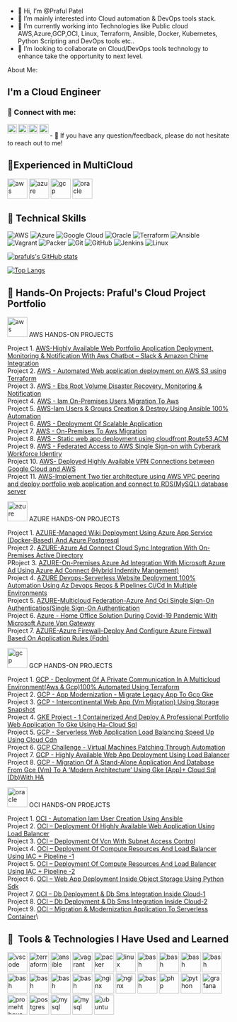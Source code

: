 - 👋 Hi, I’m @Praful Patel
- 👀 I’m mainly interested into Cloud automation & DevOps tools stack.
- 🌱 I’m currently working into Technologies like Public cloud AWS,Azure,GCP,OCI, Linux, Terraform, Ansible, Docker, Kubernetes, Python Scripting and DevOps tools etc..
- 💞️ I’m looking to collaborate on Cloud/DevOps tools technology to enhance take the opportunity to next level.

About Me:
##  I'm a Cloud Engineer 

### 🤝 Connect with me:
<a href="https://www.linkedin.com/in/prafulpatel16/"><img align="left" src="https://cdn.jsdelivr.net/gh/devicons/devicon/icons/linkedin/linkedin-original.svg" alt="praful |LinkedIn" width="21px"/></a>
<a href="https://medium.com/@prafulpatel16/"><img align="left" src="https://raw.githubusercontent.com/yushi1007/yushi1007/main/images/medium.svg" alt="Yu Shi | Medium" width="21px"/></a>
<a href="https://youtube.com/@prafulpatel16/"><img align="left" src="https://raw.githubusercontent.com/yushi1007/yushi1007/main/images/instagram.svg" alt="Yu Shi | Instagram" width="21px"/></a>

<a href="https://youtube.com/@prafulpatel16/"><img align="left" src="http://www.w3.org/2000/svg"  width="21px"/></a>



</br>
- 💬 If you have any question/feedback, please do not hesitate to reach out to me!

                                                    
  
<!---
prafulpatel16/prafulpatel16 is a ✨ special ✨ repository because its `README.md` (this file) appears on your GitHub profile.
You can click the Preview link to take a look at your changes.
--->

  

## 🚀Experienced in MultiCloud
<p align="left">
<img src="https://cdn.jsdelivr.net/gh/devicons/devicon/icons/amazonwebservices/amazonwebservices-original.svg" alt="aws" width="45" height="45" />
<img src="https://cdn.jsdelivr.net/gh/devicons/devicon/icons/azure/azure-original.svg" alt="azure" width="45" height="45"/>
<img src="https://cdn.jsdelivr.net/gh/devicons/devicon/icons/googlecloud/googlecloud-original.svg" alt="gcp"width="45" height="45" />
<img src="https://cdn.jsdelivr.net/gh/devicons/devicon/icons/oracle/oracle-original.svg" alt="oracle" width="45" height="45" />


## 💼 Technical Skills

![AWS](https://img.shields.io/badge/AWS-%23FF9900.svg?style=for-the-badge&logo=amazon-aws&logoColor=white)
![Azure](https://img.shields.io/badge/azure-%230072C6.svg?style=for-the-badge&logo=microsoftazure&logoColor=white)
![Google Cloud](https://img.shields.io/badge/GoogleCloud-%234285F4.svg?style=for-the-badge&logo=google-cloud&logoColor=white)
![Oracle](https://img.shields.io/badge/Oracle-F80000?style=for-the-badge&logo=oracle&logoColor=white)
![Terraform](https://img.shields.io/badge/terraform-%235835CC.svg?style=for-the-badge&logo=terraform&logoColor=white)
![Ansible](https://img.shields.io/badge/ansible-%231A1918.svg?style=for-the-badge&logo=ansible&logoColor=white)
![Vagrant](https://img.shields.io/badge/vagrant-%231563FF.svg?style=for-the-badge&logo=vagrant&logoColor=white)
![Packer](https://img.shields.io/badge/packer-%23E7EEF0.svg?style=for-the-badge&logo=packer&logoColor=%2302A8EF)
![Git](https://img.shields.io/badge/git-%23F05033.svg?style=for-the-badge&logo=git&logoColor=white)
![GitHub](https://img.shields.io/badge/github-%23121011.svg?style=for-the-badge&logo=github&logoColor=white)
![Jenkins](https://img.shields.io/badge/jenkins-%232C5263.svg?style=for-the-badge&logo=jenkins&logoColor=white)
![Linux](https://img.shields.io/badge/Linux-FCC624?style=for-the-badge&logo=linux&logoColor=black)
 
  
</p>

[![prafuls's GitHub stats](https://github-readme-stats.vercel.app/api?username=prafulpatel16&show_icons=true&theme=radical)](https://github.com/prafulpatel16/github-readme-stats)


[![Top Langs](https://github-readme-stats.vercel.app/api/top-langs/?username=prafulpatel16&layout=compact)](https://github.com/anuraghazra/github-readme-stats)


 
 ## 📝 Hands-On Projects: Praful's Cloud Project Portfolio


 <img src="https://cdn.jsdelivr.net/gh/devicons/devicon/icons/amazonwebservices/amazonwebservices-original.svg" alt="aws" width="45" height="45" /> AWS HANDS-ON PROJECTS

Project 1. [AWS-Highly Available Web Portfolio Application Deployment, Monitoring & Notification With Aws Chatbot – Slack & Amazon Chime Integration](https://drive.google.com/file/d/1RzwsjKQ4QFtfsbVPKvgEeI3qBY19f73t/view)\
Project 2. [AWS - Automated Web application deployment on AWS S3 using Terraform](https://drive.google.com/file/d/1uJSJRIWMwwCwsIiwMqYXjZLxfpnj98w6/view?usp=share_link)\
Project 3. [AWS - Ebs Root Volume Disaster Recovery, Monitoring & Notification](https://medium.com/@prafulpatel16/%C3%B8-aws-challenge-project-74d11f5b1ddd)\
Project 4. [AWS - Iam On-Premises Users Migration To Aws](https://drive.google.com/file/d/1WCyHfu67pPabsZxZs33askrTkvW91TNt/view)\
Project 5. [AWS-Iam Users & Groups Creation & Destroy Using Ansible 100% Automation](https://medium.com/@prafulpatel16/aws-ansible-automation-project-challenge-aws-iam-users-group-creation-destroy-using-ansible-46da85963a3)\
Project 6. [AWS - Deployment Of Scalable Application](https://drive.google.com/file/d/1BRpy3KUuCyPMXY7FsCAugcf1Po7NcGX9/view)\
Project 7. [AWS - On-Premises To Aws Migration](https://drive.google.com/file/d/1tCAYTFOsJ3TrpV-Qoq1daY5JjfWZqAMz/view)\
Project 8. [AWS - Static web app deployment using cloudfront,Route53,ACM](https://drive.google.com/file/d/1AwO6VflQ8urkeWFqV4hAhwaIapHhouwN/view?usp=share_link)\
Project 9. [AWS - Federated Access to AWS Single Sign-on with Cyberark Workforce Identiry ](https://drive.google.com/file/d/1AwO6VflQ8urkeWFqV4hAhwaIapHhouwN/view?usp=share_link)\
Project 10. [AWS- Deployed Highly Available VPN Connections between Google Cloud and AWS](https://drive.google.com/file/d/1YqwF8KKwDE6xqan1xV5gcoYadGSnHKI-/view)\
Project 11. [AWS-Implement Two tier architecture using AWS VPC peering and deploy portfolio web application and connect to RDS(MySQL) database server](https://www.facebook.com/BuildCompetentArchitects/videos/558778972012080/)

 
  
<img src="https://cdn.jsdelivr.net/gh/devicons/devicon/icons/azure/azure-original.svg" alt="azure" width="45" height="45"/> AZURE HANDS-ON PROJECTS

Project 1. [AZURE-Managed Wiki Deployment Using Azure App Service (Docker-Based) And Azure Postgresql](https://medium.com/@prafulpatel16/azure-app-managed-wiki-deployment-using-azure-app-service-docker-based-and-azure-postgresql-5720355ca80e)\
Project 2. [AZURE-Azure Ad Connect Cloud Sync Integration With On-Premises Active Directory](https://medium.com/@prafulpatel16/azure-ad-connect-cloud-sync-azure-ad-connect-cloud-sync-integration-with-on-premises-active-d969ab84d398)\
PRoject 3. [AZURE-On-Premises Azure Ad Integration With Microsoft Azure Ad Using Azure Ad Connect
(Hybrid Indentity Mangement)
](https://medium.com/@prafulpatel16/azure-project-1-azure-ad-integration-with-microsfot-azure-ad-using-azure-ad-connect-d63ce003a803)\
Project 4. [AZURE Devops-Serverless Website Deployment 100% Automation Using Az Devops Repos & Pipelines Ci/Cd In Multiple Environments](https://drive.google.com/file/d/1FFv6lc1I6pfY-hGwjFZF3y2mFmMbObzW/view)\
Project 5. [AZURE-Multicloud Federation-Azure And Oci Single Sign-On Authenticatios(Single Sign-On Authentication](https://medium.com/@prafulpatel16/project-title-azure-project-2-a7af5a730bfc)\
Project 6. [Azure - Home Office Solution During Covid-19 Pandemic With Microsoft Azure Vpn Gateway ](https://drive.google.com/file/d/1syr1Qbj_ZqarLqg3dLIC2fH3ofB5HFYc/view)\
Project 7. [AZURE-Azure Firewall–Deploy And Configure Azure Firewall Based On Application Rules (Fqdn)](https://drive.google.com/file/d/1aJtcpNHk7o8NmyHcG-eJAUqibEVXEiyn/view?usp=sharing)


<img src="https://cdn.jsdelivr.net/gh/devicons/devicon/icons/googlecloud/googlecloud-original.svg" alt="gcp" width="45" height="45" /> GCP HANDS-ON PROJECTS


Project 1. [GCP - Deployment Of A Private Communication In A Multicloud Environment(Aws & Gcp)100% Automated Using Terraform ](https://drive.google.com/file/d/1pCFQqHT21UfTiWEcz5VK6pxsFhgdduC6/view)\
Project 2. [GCP - App Modernization - Migrate Legacy App To Gcp Gke](https://drive.google.com/file/d/1DG-gtgKE1BvdJbtPzOk8DDkSLWT2DFcb/view)\
Project 3. [GCP - Intercontinental Web App (Vm Migration) Using Storage Snapshot](https://drive.google.com/file/d/1CKlnVEEZmH9utsu2TvB3t_lMD-VpTJF2/view)\
Project 4. [GKE Project - 1 Containerized And Deploy A Professional Portfolio Web Application To Gke Using Ha-Cloud Sql](https://drive.google.com/file/d/1wFRktfqYFru5dgbUaRLV1tOVqPVXQN2n/view)\
Project 5. [GCP - Serverless Web Application Load Balancing Speed Up Using Cloud Cdn](https://drive.google.com/file/d/1ViiF95otUz217C19M4-161_pt5Hlm15N/view)\
Project 6. [GCP Challenge - Virtual Machines Patching Through Automation](https://drive.google.com/file/d/1P7nQyVGB4SVY55QJ1RdipOiNOZ4jmwGL/view)\
Project 7. [GCP - Highly Available Web App Deployment Using Load Balancer](https://drive.google.com/file/d/1n4qZD-9K6PwZWLgUYT69Wmsg736w790U/view)\
Project 8. [GCP - Migration Of A Stand-Alone Application And Database From Gce (Vm) To A ‘Modern Architecture’ Using Gke (App)+ Cloud Sql (Db)With HA](https://drive.google.com/file/d/1qgw2kz-6wxpzxt9ubcjt4ell7kc_v5mt/view)


<img src="https://cdn.jsdelivr.net/gh/devicons/devicon/icons/oracle/oracle-original.svg" alt="oracle" width="45" height="45" /> OCI HANDS-ON PROEJCTS

Project 1. [OCI - Automation Iam User Creation Using Ansible](https://drive.google.com/file/d/1Wa38GfQH_vijOzN_7o7K55f-ttJwVwD7/view?usp=share_link)\
Project 2. [OCI – Deployment Of Highly Available Web Application Using Load Balancer ](https://drive.google.com/file/d/1DxWXgiZhm1VYSlhL8jPIMv2sGHIl9ypD/view?usp=share_link)\
Project 3. [OCI – Deployment Of Vcn With Subnet Access Control  ](https://drive.google.com/file/d/1nPIpLgIX1tUI7hHpnaIhhw7SLpFxafza/view?usp=share_link)\
Project 4. [OCI – Deployment Of Compute Resources And Load Balancer Using IAC + Pipeline -1  ](https://drive.google.com/file/d/1wnGEm378plG8Oxe21EeLXjJP_Vp0TVEU/view?usp=share_link)\
Project 5. [OCI – Deployment Of Compute Resources And Load Balancer Using IAC + Pipeline -2  ](https://drive.google.com/file/d/1U7M-d9-Cv3RXrkWmLvEe5Lk5mb3AlTe1/view?usp=share_link)\
Project 6. [OCI – Web App Deployment Inside Object Storage Using Python Sdk](https://drive.google.com/file/d/1LZVH4Lf7Zu8Z6KuVIPNlgt3vnogrQvyO/view?usp=share_link)\
Project 7. [OCI – Db Deployment & Db Sms Integration Inside Cloud-1](https://drive.google.com/file/d/1iz0TTmyQcr-yR_ejLHTc0JDT5rFfhUR7/view?usp=share_link)\
Project 8. [OCI – Db Deployment & Db Sms Integration Inside Cloud-2](https://drive.google.com/file/d/1iz0TTmyQcr-yR_ejLHTc0JDT5rFfhUR7/view?usp=share_link)\
Project 9. [OCI – Migration & Modernization Application To Serverless Container](https://drive.google.com/file/d/1fAJs4HGbdLtt0jqvl5dYYvPkvtRzDDpi/view?usp=share_link)\


<h2> 🚀 &nbsp;Tools & Technologies I Have Used and Learned</h2>
<p align="left">
<img src="https://cdn.jsdelivr.net/gh/devicons/devicon/icons/vscode/vscode-original.svg" alt="vscode" width="45" height="45"/>
<img src="https://cdn.jsdelivr.net/gh/devicons/devicon/icons/terraform/terraform-original-wordmark.svg" alt="terraform" width="45" height="45"/>
<img src="https://cdn.jsdelivr.net/gh/devicons/devicon/icons/ansible/ansible-original-wordmark.svg"alt="ansible" width="45" height="45" />
<img src="https://cdn.jsdelivr.net/gh/devicons/devicon/icons/vagrant/vagrant-original.svg"alt="vagrant" width="45" height="45" />
<img src="https://cdn.jsdelivr.net/gh/devicons/devicon/icons/packer/packer-original-wordmark.svg" alt="packer" width="45" height="45" />
 <img src="https://cdn.jsdelivr.net/gh/devicons/devicon/icons/linux/linux-original.svg" alt="linux" width="45" height="45" />
 <img src="https://cdn.jsdelivr.net/gh/devicons/devicon/icons/git/git-original.svg" alt="bash" width="45" height="45"/>
<img src="https://cdn.jsdelivr.net/gh/devicons/devicon/icons/github/github-original-wordmark.svg" alt="bash" width="45" height="45"/>
<img src="https://cdn.jsdelivr.net/gh/devicons/devicon/icons/jenkins/jenkins-original.svg" alt="bash" width="45" height="45" />
<img src="https://cdn.jsdelivr.net/gh/devicons/devicon/icons/circleci/circleci-plain-wordmark.svg" alt="bash" width="45" height="45"/>
<img src="https://cdn.jsdelivr.net/gh/devicons/devicon/icons/gitlab/gitlab-original-wordmark.svg" alt="bash" width="45" height="45"/>
<img src="https://cdn.jsdelivr.net/gh/devicons/devicon/icons/docker/docker-original-wordmark.svg" alt="bash" width="45" height="45"/>
<img src="https://cdn.jsdelivr.net/gh/devicons/devicon/icons/kubernetes/kubernetes-plain-wordmark.svg" alt="bash" width="45" height="45"/>
<img src="https://cdn.jsdelivr.net/gh/devicons/devicon/icons/apache/apache-original-wordmark.svg" alt="bash" width="45" height="45" />
<img src="https://cdn.jsdelivr.net/gh/devicons/devicon/icons/nginx/nginx-original.svg" alt="nginx" width="45" height="45" />
<img src="https://cdn.jsdelivr.net/gh/devicons/devicon/icons/tomcat/tomcat-original-wordmark.svg" alt="nginx" width="45" height="45"/>
 <img src="https://cdn.jsdelivr.net/gh/devicons/devicon/icons/bash/bash-original.svg" alt="bash" width="45" height="45"/>
<img src="https://cdn.jsdelivr.net/gh/devicons/devicon/icons/php/php-original.svg" alt="php" width="45" height="45"/>
<img src="https://cdn.jsdelivr.net/gh/devicons/devicon/icons/python/python-original.svg" alt="python" width="45" height="45" />
<img src="https://cdn.jsdelivr.net/gh/devicons/devicon/icons/grafana/grafana-original-wordmark.svg" alt="grafana" width="45" height="45" />
<img src="https://cdn.jsdelivr.net/gh/devicons/devicon/icons/prometheus/prometheus-original-wordmark.svg" alt="promehtheus" width="45" height="45"/>
<img src="https://cdn.jsdelivr.net/gh/devicons/devicon/icons/postgresql/postgresql-original-wordmark.svg" alt="postgres" width="45" height="45"/>
<img src="https://cdn.jsdelivr.net/gh/devicons/devicon/icons/mysql/mysql-original-wordmark.svg" alt="mysql" width="45" height="45" />
<img src="https://cdn.jsdelivr.net/gh/devicons/devicon/icons/putty/putty-original.svg"  alt="mysql" width="45" height="45"/>
<img src="https://cdn.jsdelivr.net/gh/devicons/devicon/icons/ubuntu/ubuntu-plain-wordmark.svg"  alt="ubuntu" width="45" height="45" />


